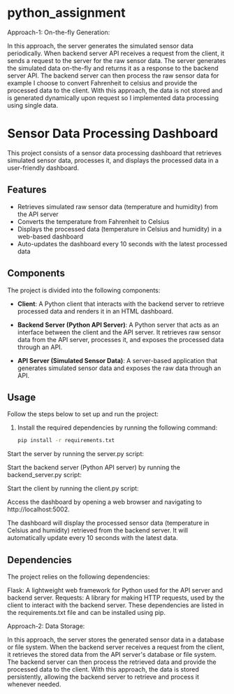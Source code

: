 # python_assignment
Approach-1:
On-the-fly Generation:

In this approach, the server generates the simulated sensor data periodically.
When backend server API receives a request from the client, it sends a request to the server for the raw sensor data.
The server generates the simulated data on-the-fly and returns it as a response to the backend server API.
The backend server can then process the raw sensor data for example I choose to convert Fahrenheit to celsius and provide the processed data to the client.
With this approach, the data is not stored and is generated dynamically upon request so I implemented data processing using single data.

# Sensor Data Processing Dashboard

This project consists of a sensor data processing dashboard that retrieves simulated sensor data, processes it, and displays the processed data in a user-friendly dashboard.

## Features

- Retrieves simulated raw sensor data (temperature and humidity) from the API server
- Converts the temperature from Fahrenheit to Celsius
- Displays the processed data (temperature in Celsius and humidity) in a web-based dashboard
- Auto-updates the dashboard every 10 seconds with the latest processed data

## Components

The project is divided into the following components:

- **Client**: A Python client that interacts with the backend server to retrieve processed data and renders it in an HTML dashboard.

- **Backend Server (Python API Server)**: A Python server that acts as an interface between the client and the API server. It retrieves raw sensor data from the API server, processes it, and exposes the processed data through an API.

- **API Server (Simulated Sensor Data)**: A server-based application that generates simulated sensor data and exposes the raw data through an API.

## Usage

Follow the steps below to set up and run the project:

1. Install the required dependencies by running the following command:

   ```bash
   pip install -r requirements.txt

Start the server by running the server.py script:

Start the backend server (Python API server) by running the backend_server.py script:

Start the client by running the client.py script:

Access the dashboard by opening a web browser and navigating to http://localhost:5002.

The dashboard will display the processed sensor data (temperature in Celsius and humidity) retrieved from the backend server. It will automatically update every 10 seconds with the latest data.

## Dependencies
The project relies on the following dependencies:

Flask: A lightweight web framework for Python used for the API server and backend server.
Requests: A library for making HTTP requests, used by the client to interact with the backend server.
These dependencies are listed in the requirements.txt file and can be installed using pip.



Approach-2:
Data Storage:

In this approach, the server stores the generated sensor data in a database or file system.
When the backend server receives a request from the client, it retrieves the stored data from the API server's database or file system.
The backend server can then process the retrieved data and provide the processed data to the client.
With this approach, the data is stored persistently, allowing the backend server to retrieve and process it whenever needed.
